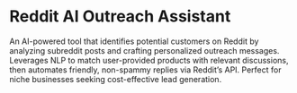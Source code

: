 # Reddit AI Outreach Assistant

An AI-powered tool that identifies potential customers on Reddit by analyzing subreddit posts and crafting personalized outreach messages. Leverages NLP to match user-provided products with relevant discussions, then automates friendly, non-spammy replies via Reddit’s API. Perfect for niche businesses seeking cost-effective lead generation.
